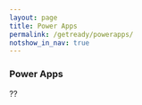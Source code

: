 ```yaml
---
layout: page
title: Power Apps
permalink: /getready/powerapps/
notshow_in_nav: true
---
```


### Power Apps

??
